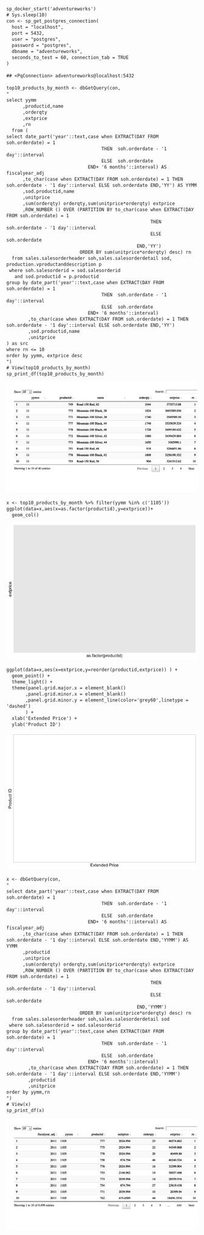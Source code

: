     sp_docker_start('adventureworks')
    # Sys.sleep(10)
    con <- sp_get_postgres_connection(
      host = "localhost",
      port = 5432,
      user = "postgres",
      password = "postgres",
      dbname = "adventureworks",
      seconds_to_test = 60, connection_tab = TRUE
    )

    ## <PqConnection> adventureworks@localhost:5432

    top10_products_by_month <- dbGetQuery(con,
    "
    select yymm
          ,productid,name
          ,orderqty
          ,extprice 
          ,rn
      from (
    select date_part('year'::text,case when EXTRACT(DAY FROM soh.orderdate) = 1
                                       THEN  soh.orderdate - '1 day'::interval
                                       ELSE  soh.orderdate
                                  END+ '6 months'::interval) AS fiscalyear_adj 
          ,to_char(case when EXTRACT(DAY FROM soh.orderdate) = 1 THEN  soh.orderdate - '1 day'::interval ELSE soh.orderdate END,'YY') AS YYMM
          ,sod.productid,name
          ,unitprice
          ,sum(orderqty) orderqty,sum(unitprice*orderqty) extprice 
          ,ROW_NUMBER () OVER (PARTITION BY to_char(case when EXTRACT(DAY FROM soh.orderdate) = 1 
                                                         THEN soh.orderdate - '1 day'::interval 
                                                         ELSE soh.orderdate 
                                                    END,'YY')
                               ORDER BY sum(unitprice*orderqty) desc) rn
      from sales.salesorderheader soh,sales.salesorderdetail sod, production.vproductanddescription p
     where soh.salesorderid = sod.salesorderid
       and sod.productid = p.productid 
    group by date_part('year'::text,case when EXTRACT(DAY FROM soh.orderdate) = 1
                                       THEN  soh.orderdate - '1 day'::interval
                                       ELSE  soh.orderdate
                                  END+ '6 months'::interval)
            ,to_char(case when EXTRACT(DAY FROM soh.orderdate) = 1 THEN  soh.orderdate - '1 day'::interval ELSE soh.orderdate END,'YY')
            ,sod.productid,name
            ,unitprice
    ) as src
    where rn <= 10
    order by yymm, extprice desc 
    ")
    # View(top10_products_by_month)
    sp_print_df(top10_products_by_month)

![](aw_so_eda_top_products_files/figure-markdown_strict/unnamed-chunk-1-1.png)

    x <- top10_products_by_month %>% filter(yymm %in% c('1105'))
    ggplot(data=x,aes(x=as.factor(productid),y=extprice))+
      geom_col()  

![](aw_so_eda_top_products_files/figure-markdown_strict/unnamed-chunk-2-1.png)

    ggplot(data=x,aes(x=extprice,y=reorder(productid,extprice)) ) +
      geom_point() +
      theme_light() +
      theme(panel.grid.major.x = element_blank()
           ,panel.grid.minor.x = element_blank()
           ,panel.grid.minor.y = element_line(color='grey60',linetype = 'dashed')
           ) +
      xlab('Extended Price') +
      ylab('Product ID') 

![](aw_so_eda_top_products_files/figure-markdown_strict/unnamed-chunk-2-2.png)

    x <- dbGetQuery(con,
    "
    select date_part('year'::text,case when EXTRACT(DAY FROM soh.orderdate) = 1
                                       THEN  soh.orderdate - '1 day'::interval
                                       ELSE  soh.orderdate
                                  END+ '6 months'::interval) AS fiscalyear_adj 
          ,to_char(case when EXTRACT(DAY FROM soh.orderdate) = 1 THEN  soh.orderdate - '1 day'::interval ELSE soh.orderdate END,'YYMM') AS YYMM
          ,productid
          ,unitprice
          ,sum(orderqty) orderqty,sum(unitprice*orderqty) extprice 
          ,ROW_NUMBER () OVER (PARTITION BY to_char(case when EXTRACT(DAY FROM soh.orderdate) = 1 
                                                         THEN soh.orderdate - '1 day'::interval 
                                                         ELSE soh.orderdate 
                                                    END,'YYMM')
                               ORDER BY sum(unitprice*orderqty) desc) rn
      from sales.salesorderheader soh,sales.salesorderdetail sod
     where soh.salesorderid = sod.salesorderid
    group by date_part('year'::text,case when EXTRACT(DAY FROM soh.orderdate) = 1
                                       THEN  soh.orderdate - '1 day'::interval
                                       ELSE  soh.orderdate
                                  END+ '6 months'::interval)
            ,to_char(case when EXTRACT(DAY FROM soh.orderdate) = 1 THEN  soh.orderdate - '1 day'::interval ELSE soh.orderdate END,'YYMM')
            ,productid
            ,unitprice
    order by yymm,rn
    ")
    # View(x)
    sp_print_df(x)

![](aw_so_eda_top_products_files/figure-markdown_strict/unnamed-chunk-3-1.png)
